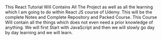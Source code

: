 This React Tutorial Will Contains All The Project as well as all the learning which I am going to do within React JS course of Udemy. This will be the complete Notes and Complete Repository and Packed Course.
This Course Will contain all the things which does not even need a prior knowledge of anything. We will first Start with JavaScript and then we will slowly go day by day learning and we will learn.